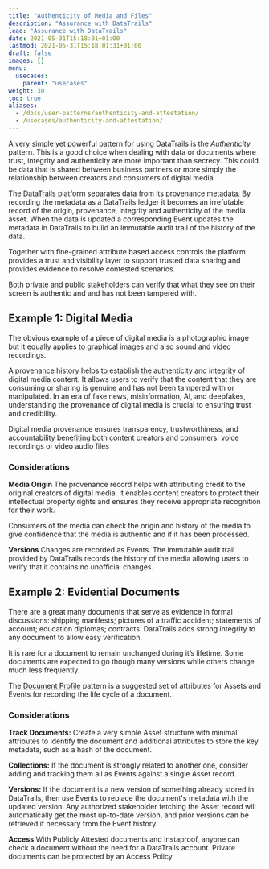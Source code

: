 ```yaml
---
title: "Authenticity of Media and Files"
description: "Assurance with DataTrails"
lead: "Assurance with DataTrails"
date: 2021-05-31T15:18:01+01:00
lastmod: 2021-05-31T15:18:01:31+01:00
draft: false
images: []
menu:
  usecases:
    parent: "usecases"
weight: 30
toc: true
aliases:
  - /docs/user-patterns/authenticity-and-attestation/
  - /usecases/authenticity-and-attestation/
---
```


A very simple yet powerful pattern for using DataTrails is the *Authenticity* pattern. This is a good choice when dealing with data or documents where trust, integrity and authenticity are more important than secrecy. This could be data that is shared between business partners or more simply the relationship between creators and consumers of digital media. 

The DataTrails platform separates data from its provenance metadata. By recording the metadata as a DataTrails ledger it becomes an irrefutable record of the origin, provenance, integrity and authenticity of the media asset. When the data is updated a corresponding Event updates the metadata in DataTrails to build an immutable audit trail of the history of the data.

Together with fine-grained attribute based access controls the platform provides a trust and visibility layer to support trusted data sharing and provides evidence to resolve contested scenarios. 

Both private and public stakeholders can verify that what they see on their screen is authentic and and has not been tampered with.

## Example 1: Digital Media

The obvious example of a piece of digital media is a photographic image but it equally applies to graphical images and also sound and video recordings. 

A provenance history helps to establish the authenticity and integrity of digital media content. It allows users to verify that the content that they are consuming or sharing is genuine and has not been tampered with or manipulated. In an era of fake news, misinformation, AI, and deepfakes, understanding the provenance of digital media is crucial to ensuring trust and credibility.

Digital media provenance ensures transparency, trustworthiness, and accountability benefiting both content creators and consumers.
voice recordings or video audio files

### Considerations

**Media Origin**
The provenance record helps with attributing credit to the original creators of digital media. It enables content creators to protect their intellectual property rights and ensures they receive appropriate recognition for their work.

Consumers of the media can check the origin and history of the media to give confidence that the media is authentic and if it has been processed.

**Versions**
Changes are recorded as Events. The immutable audit trail provided by DataTrails records the history of the media allowing users to verify that it contains no unofficial changes. 

## Example 2: Evidential Documents

There are a great many documents that serve as evidence in formal discussions: shipping manifests; pictures of a traffic accident; statements of account; education diplomas; contracts. DataTrails adds strong integrity to any document to allow easy verification.

It is rare for a document to remain unchanged during it’s lifetime. Some documents are expected to go though many versions while others change much less frequently.

The [Document Profile](/developers/developer-patterns/document-profile/) pattern is a suggested set of attributes for Assets and Events for recording the life cycle of a document.

### Considerations

**Track Documents:** Create a very simple Asset structure with minimal attributes to identify the document and additional attributes to store the key metadata, such as a hash of the document.

**Collections:** If the document is strongly related to another one, consider adding and tracking them all as Events against a single Asset record.

**Versions:** If the document is a new version of something already stored in DataTrails, then use Events to replace the document's metadata with the updated version. Any authorized stakeholder fetching the Asset record will automatically get the most up-to-date version, and prior versions can be retrieved if necessary from the Event history.

**Access** With Publicly Attested documents and Instaproof, anyone can check a document without the need for a DataTrails account. Private documents can be protected by an Access Policy.

